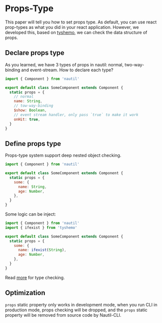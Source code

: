 # Props-Type

This paper will tell you how to set props type. As default, you can use react prop-types as what you did in your react application.
However, we developed this, based on [tyshemo](http://github.com/tangshuang/tyshemo), we can check the data structure of props.
## Declare props type

As you learned, we have 3 types of props in nautil: normal, two-way-binding and event-stream. How to declare each type?

```js
import { Component } from 'nautil'

export default class SomeComponent extends Component {
  static props = {
    // normal
    name: String,
    // tow-way-binding
    $show: Boolean,
    // event stream handler, only pass `true` to make it work
    onHit: true,
  }
}
```

## Define props type

Props-type system support deep nested object checking.

```js
import { Component } from 'nautil'

export default class SomeComponent extends Component {
  static props = {
    some: {
      name: String,
      age: Number,
    },
  }
}
```

Some logic can be inject:

```js
import { Component } from 'nautil'
import { ifexist } from 'tyshemo'

export default class SomeComponent extends Component {
  static props = {
    some: {
      name: ifexist(String),
      age: Number,
    },
  }
}
```

Read [more](https://tyshemo.js.org) for type checking.

## Optimization

`props` static property only works in development mode, when you run CLI in production mode, props checking will be dropped, and the `props` static property will be removed from source code by Nautil-CLI.
